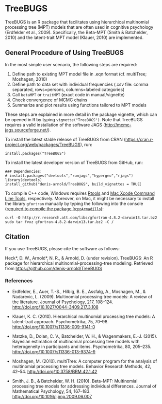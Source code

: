 # TreeBUGS

TreeBUGS is an R package that facilitates using hierarchical multinomial processing tree (MPT) models that are often used in cognitive psychology (Erdfelder et al., 2009). Specifically, the Beta-MPT (Smith & Batchelder, 2010) and the latent-trait MPT model (Klauer, 2010) are implemented.

## General Procedure of Using TreeBUGS

In the most simple user scenario, the following steps are required:

1. Define path to existing MPT model file in .eqn format (cf. multiTree; Moshagen, 2010)
2. Define path to data set with individual frequencies (.csv file: comma separated, rows=persons, columns=labeled categories)
3. Call `betaMPT` or `traitMPT` (exact code in manual/vignette)
4. Check convergence of MCMC chains
5. Summarize and plot results using functions tailored to MPT models

These steps are explained in more detail in the package vignette, which can be opened in R by typing `vignette("TreeBUGS")`. Note that TreeBUGS requires a valid installation of the software JAGS (http://mcmc-jags.sourceforge.net/). 

To install the latest stable release of TreeBUGS from CRAN (https://cran.r-project.org/web/packages/TreeBUGS), run:
```
install.packages("TreeBUGS")
```

To install the latest developer version of TreeBUGS from GitHub, run:
```
### Dependencies:
# install.packages("devtools","runjags","hypergeo","rjags")
library(devtools)
install_github("denis-arnold/TreeBUGS", build_vignettes = TRUE)
```

To compile C++ code, Windows requires [Rtools](https://cran.r-project.org/bin/windows/Rtools/) and [Mac Xcode Command Line Tools](https://www.maketecheasier.com/install-command-line-tools-without-xcode/), respectively. Moreover, on Mac, it might be necessary to install the library `gfortran` manually by typing the following into the console ([required to compile the package `RcppArmadillo`](http://thecoatlessprofessor.com/programming/rcpp-rcpparmadillo-and-os-x-mavericks-lgfortran-and-lquadmath-error/)):

```
curl -O http://r.research.att.com/libs/gfortran-4.8.2-darwin13.tar.bz2
sudo tar fvxz gfortran-4.8.2-darwin13.tar.bz2 -C /
```

## Citation

If you use TreeBUGS, please cite the software as follows:

Heck\*, D. W., Arnold\*, N. R., & Arnold, D. (under revision). TreeBUGS: An R package for hierarchical multinomial-processing-tree modeling. Retrieved from https://github.com/denis-arnold/TreeBUGS


### References

* Erdfelder, E., Auer, T.-S., Hilbig, B. E., Assfalg, A., Moshagen, M., & Nadarevic, L. (2009). Multinomial processing tree models: A review of the literature. Journal of Psychology, 217, 108–124. http://doi.org/10.1027/0044-3409.217.3.108

* Klauer, K. C. (2010). Hierarchical multinomial processing tree models: A latent-trait approach. Psychometrika, 75, 70–98. http://doi.org/10.1007/s11336-009-9141-0

* Matzke, D., Dolan, C. V., Batchelder, W. H., & Wagenmakers, E.-J. (2015). Bayesian estimation of multinomial processing tree models with heterogeneity in participants and items. Psychometrika, 80, 205–235. http://doi.org/10.1007/s11336-013-9374-9

* Moshagen, M. (2010). multiTree: A computer program for the analysis of multinomial processing tree models. Behavior Research Methods, 42, 42–54. http://doi.org/10.3758/BRM.42.1.42

* Smith, J. B., & Batchelder, W. H. (2010). Beta-MPT: Multinomial processing tree models for addressing individual differences. Journal of Mathematical Psychology, 54, 167–183. http://doi.org/10.1016/j.jmp.2009.06.007

